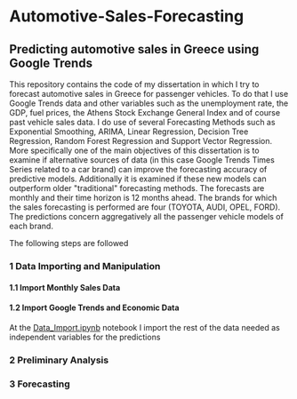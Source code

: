 # Automotive-Sales-Forecasting
## Predicting automotive sales in Greece using Google Trends

This repository contains the code of my dissertation in which I try to forecast automotive sales in Greece for passenger vehicles. To do that I use Google Trends data and other variables such as the unemployment rate, the GDP, fuel prices, the Athens Stock Exchange General Index and of course past vehicle sales data.
I do use of several Forecasting Methods such as Exponential Smoothing, ARIMA, Linear Regression, Decision Tree Regression, Random Forest Regression and Support Vector Regression.
More specifically one of the main objectives of this dissertation is to examine if alternative sources of data (in this case Google Trends Times Series related to a car brand) can improve the forecasting accuracy of predictive models. Additionally it is examined if these new models can outperform older "traditional" forecasting methods.
The forecasts are monthly and their time horizon is 12 months ahead.
The brands for which the sales forecasting is performed are four (TOYOTA, AUDI, OPEL, FORD). The predictions concern aggregatively all the passenger vehicle models of each brand.

The following steps are followed

### 1 Data Importing and Manipulation
#### 1.1 Import Monthly Sales Data


#### 1.2 Import Google Trends and Economic Data
At the [Data_Import.ipynb](https://github.com/loucz/Automotive-Sales-Forecasting/blob/main/Data_Import.ipynb) notebook I import the rest of the data needed as independent variables for the predictions



### 2 Preliminary Analysis


### 3 Forecasting 
